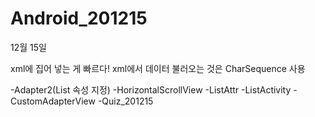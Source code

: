 # Android_201215
12월 15일

xml에 집어 넣는 게 빠르다!
xml에서 데이터 불러오는 것은 CharSequence 사용

-Adapter2(List 속성 지정)
-HorizontalScrollView
-ListAttr
-ListActivity
-CustomAdapterView
-Quiz_201215
